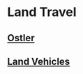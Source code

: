 # Land Travel

## [Ostler](Ostler.md)

## [Land Vehicles](../../Miscellaneous%20Prices/Woodcrafter.md#Land%20Vehicles)

